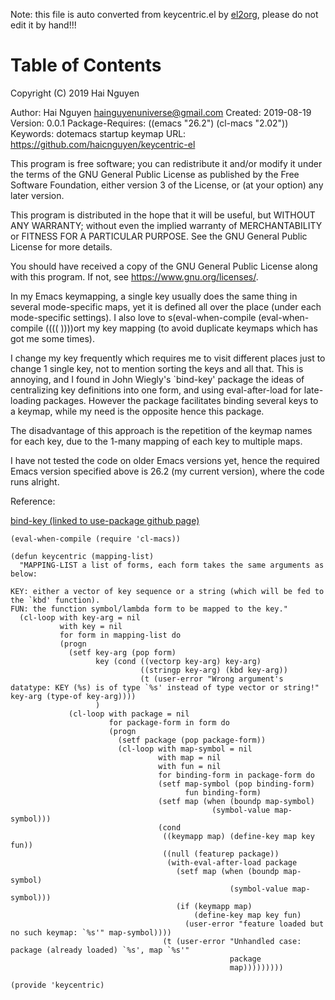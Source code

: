 Note: this file is auto converted from keycentric.el by [el2org](https://github.com/tumashu/el2org), please do not edit it by hand!!!


# Table of Contents



Copyright (C) 2019  Hai Nguyen

Author: Hai Nguyen <hainguyenuniverse@gmail.com>
Created: 2019-08-19
Version: 0.0.1
Package-Requires: ((emacs "26.2") (cl-macs "2.02"))
Keywords: dotemacs startup keymap
URL: <https://github.com/haicnguyen/keycentric-el>

This program is free software; you can redistribute it and/or modify
it under the terms of the GNU General Public License as published by
the Free Software Foundation, either version 3 of the License, or
(at your option) any later version.

This program is distributed in the hope that it will be useful,
but WITHOUT ANY WARRANTY; without even the implied warranty of
MERCHANTABILITY or FITNESS FOR A PARTICULAR PURPOSE.  See the
GNU General Public License for more details.

You should have received a copy of the GNU General Public License
along with this program.  If not, see <https://www.gnu.org/licenses/>.

In my Emacs keymapping, a single key usually does the same thing in several mode-specific maps, yet it is defined all over the place (under each mode-specific settings). I also love to s(eval-when-compile (eval-when-compile ((((  ))))ort my key mapping (to avoid duplicate keymaps which has got me some times).

I change my key frequently which requires me to visit different places just to change 1 single key, not to mention sorting the keys and all that. This is annoying, and I found in John Wiegly's \`bind-key' package the ideas of centralizing key definitions into one form, and using eval-after-load for late-loading packages. However the package facilitates binding several keys to a keymap, while my need is the opposite hence this package.

The disadvantage of this approach is the repetition of the keymap names for each key, due to the 1-many mapping of each key to multiple maps.

I have not tested the code on older Emacs versions yet, hence the required Emacs version specified above is 26.2 (my current version), where the code runs alright.

Reference:

[bind-key (linked to use-package github page)](https://github.com/jwiegley/use-package)

    (eval-when-compile (require 'cl-macs))

    (defun keycentric (mapping-list)
      "MAPPING-LIST a list of forms, each form takes the same arguments as below:
    
    KEY: either a vector of key sequence or a string (which will be fed to the `kbd' function).
    FUN: the function symbol/lambda form to be mapped to the key."
      (cl-loop with key-arg = nil
               with key = nil
               for form in mapping-list do
               (progn
                 (setf key-arg (pop form)
                       key (cond ((vectorp key-arg) key-arg)
                                 ((stringp key-arg) (kbd key-arg))
                                 (t (user-error "Wrong argument's datatype: KEY (%s) is of type `%s' instead of type vector or string!" key-arg (type-of key-arg))))
                       )
                 (cl-loop with package = nil
                          for package-form in form do
                          (progn
                            (setf package (pop package-form))
                            (cl-loop with map-symbol = nil
                                     with map = nil
                                     with fun = nil
                                     for binding-form in package-form do
                                     (setf map-symbol (pop binding-form)
                                           fun binding-form)
                                     (setf map (when (boundp map-symbol)
                                                 (symbol-value map-symbol)))
                                     (cond
                                      ((keymapp map) (define-key map key fun))
                                      ((null (featurep package))
                                       (with-eval-after-load package
                                         (setf map (when (boundp map-symbol)
                                                     (symbol-value map-symbol)))
                                         (if (keymapp map)
                                             (define-key map key fun)
                                           (user-error "feature loaded but no such keymap: `%s'" map-symbol))))
                                      (t (user-error "Unhandled case: package (already loaded) `%s', map `%s'"
                                                     package
                                                     map)))))))))

    (provide 'keycentric)

